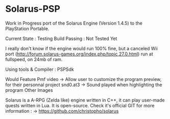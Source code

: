 # Solarus-PSP

Work in Progress port of the Solarus Engine (Version 1.4.5) to the PlayStation Portable.

Current State : Testing
Build Passing : Not Tested Yet

I really don't know if the engine would run 100% fine, but a canceled Wii port (http://forum.solarus-games.org/index.php/topic,27.0.html) run at fullspeed, on 24mb of ram.

Using tools & Compiler : PSPSdk

Would Feature
Pmf video -> Allow user to customize the program preview, for their personnal project
snd0.at3 -> Sound played when highlighting the program
Other Images

Solarus is a A-RPG (Zelda like) engine written in C++, it can play user-made quests written in Lua.
It is open-source.
Check it's official GIT for more information :
-> https://github.com/christopho/solarus
